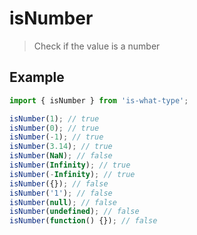 # isNumber

> Check if the value is a number

## Example

```js
import { isNumber } from 'is-what-type';

isNumber(1); // true
isNumber(0); // true
isNumber(-1); // true
isNumber(3.14); // true
isNumber(NaN); // false
isNumber(Infinity); // true
isNumber(-Infinity); // true
isNumber({}); // false
isNumber('1'); // false
isNumber(null); // false
isNumber(undefined); // false
isNumber(function() {}); // false
```
